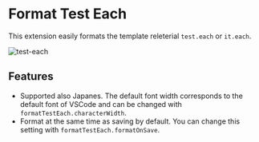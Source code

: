 # Format Test Each

This extension easily formats the template releterial `test.each` or `it.each`.

![test-each](https://user-images.githubusercontent.com/65453007/231210721-a6e869a8-f659-4ee0-9f75-f57c13de5e46.gif)

## Features
* Supported also Japanes. The default font width corresponds to the default font of VSCode and can be changed with `formatTestEach.characterWidth`.
* Format at the same time as saving by default. You can change this setting with `formatTestEach.formatOnSave`.
